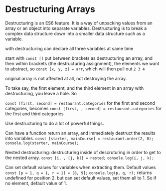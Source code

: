 # Destructuring Arrays

Destructuring is an ES6 feature. It is a way of unpacking values from an array or an object into separate variables. Destructuring is to break a complex data structure down into a smaller data structure such as a variable.

with destructuring can declare all three variables at same time

start with `const []` put between brackets as destructuring an array, and then within brackets (the destructuring assignment), the elements we want to abstract, so `const [x, y, z] = arr`, which will then pull out `2 3 4`

original array is not affected at all, not destroying the array.

To take say, the first element, and the third element in an array with destructuring, you leave a hole. So

`const [first, second] = restaurant.categories` for the first and second categories, becomes `const [first, , second] = restaurant.categories` for the first and third categories

Use destructuring to do a lot of powerful things.

Can have a function return an array, and immediately destruct the results into variables.
`const [starter, mainCourse] = restaurant.order(2, 0);`
`console.log(starter, mainCourse);`

Nested destructuring:
destructuring inside of descruturing in order to get to the nested array.
`const [i, , [j, k]] = nested;`
`console.log(i, j, k);`

Can set default values for variables when extracting them.
Default values
`const [p = 1, q = 1, r = 1] = [8, 9];`
`console.log(p, q, r);`
returns undefined for position 2.
but can set default values, set them all to 1. So if no element, default value of 1.
